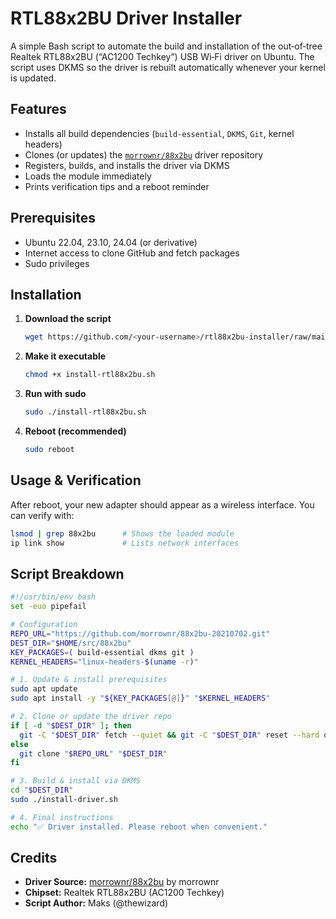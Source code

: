 # RTL88x2BU Driver Installer

A simple Bash script to automate the build and installation of the out‑of‑tree Realtek RTL88x2BU (“AC1200 Techkey”) USB Wi‑Fi driver on Ubuntu. The script uses DKMS so the driver is rebuilt automatically whenever your kernel is updated.

## Features

- Installs all build dependencies (`build-essential`, `DKMS`, `Git`, kernel headers)  
- Clones (or updates) the [`morrownr/88x2bu`](https://github.com/morrownr/88x2bu-20210702) driver repository  
- Registers, builds, and installs the driver via DKMS  
- Loads the module immediately  
- Prints verification tips and a reboot reminder  

## Prerequisites

- Ubuntu 22.04, 23.10, 24.04 (or derivative)  
- Internet access to clone GitHub and fetch packages  
- Sudo privileges  

## Installation

1. **Download the script**  
   ```bash
   wget https://github.com/<your-username>/rtl88x2bu-installer/raw/main/install-rtl88x2bu.sh
   ```

2. **Make it executable**  
   ```bash
   chmod +x install-rtl88x2bu.sh
   ```

3. **Run with sudo**  
   ```bash
   sudo ./install-rtl88x2bu.sh
   ```

4. **Reboot (recommended)**  
   ```bash
   sudo reboot
   ```

## Usage & Verification

After reboot, your new adapter should appear as a wireless interface. You can verify with:

```bash
lsmod | grep 88x2bu      # Shows the loaded module
ip link show             # Lists network interfaces
```

## Script Breakdown

```bash
#!/usr/bin/env bash
set -euo pipefail

# Configuration
REPO_URL="https://github.com/morrownr/88x2bu-20210702.git"
DEST_DIR="$HOME/src/88x2bu"
KEY_PACKAGES=( build-essential dkms git )
KERNEL_HEADERS="linux-headers-$(uname -r)"

# 1. Update & install prerequisites
sudo apt update
sudo apt install -y "${KEY_PACKAGES[@]}" "$KERNEL_HEADERS"

# 2. Clone or update the driver repo
if [ -d "$DEST_DIR" ]; then
  git -C "$DEST_DIR" fetch --quiet && git -C "$DEST_DIR" reset --hard origin/main
else
  git clone "$REPO_URL" "$DEST_DIR"
fi

# 3. Build & install via DKMS
cd "$DEST_DIR"
sudo ./install-driver.sh

# 4. Final instructions
echo "✅ Driver installed. Please reboot when convenient."
```

## Credits

- **Driver Source:** [morrownr/88x2bu](https://github.com/morrownr/88x2bu-20210702) by morrownr  
- **Chipset:** Realtek RTL88x2BU (AC1200 Techkey)  
- **Script Author:** Maks (@thewizard)  

